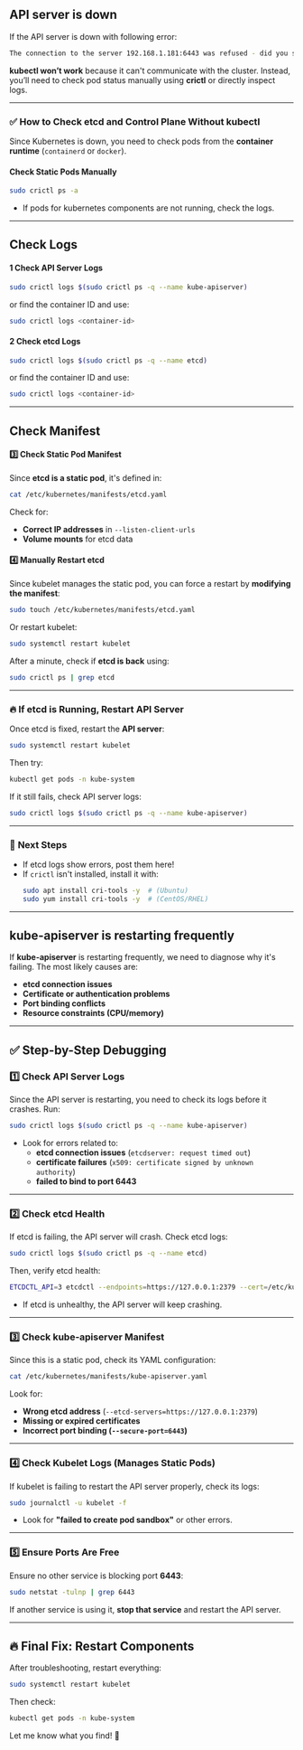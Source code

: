 ## API server is down

If the API server is down with following error:

```bash
The connection to the server 192.168.1.181:6443 was refused - did you specify the right host or port?
```

**kubectl won’t work** because it can't communicate with the cluster. Instead, you’ll need to check pod status manually using **crictl** or directly inspect logs.

---

### ✅ **How to Check etcd and Control Plane Without kubectl**
Since Kubernetes is down, you need to check pods from the **container runtime** (`containerd` or `docker`).

#### **Check Static Pods Manually**
```sh
sudo crictl ps -a
```
- If pods for kubernetes components are not running, check the logs.

---
## Check Logs

#### 1 **Check API Server Logs**
```sh
sudo crictl logs $(sudo crictl ps -q --name kube-apiserver)
```
or find the container ID and use:
```sh
sudo crictl logs <container-id>
```

#### 2 **Check etcd Logs**
```sh
sudo crictl logs $(sudo crictl ps -q --name etcd)
```
or find the container ID and use:
```sh
sudo crictl logs <container-id>
```

---
## Check Manifest

#### 3️⃣ **Check Static Pod Manifest**
Since **etcd is a static pod**, it's defined in:
```sh
cat /etc/kubernetes/manifests/etcd.yaml
```
Check for:
- **Correct IP addresses** in `--listen-client-urls`
- **Volume mounts** for etcd data

#### 4️⃣ **Manually Restart etcd**
Since kubelet manages the static pod, you can force a restart by **modifying the manifest**:
```sh
sudo touch /etc/kubernetes/manifests/etcd.yaml
```
Or restart kubelet:
```sh
sudo systemctl restart kubelet
```
After a minute, check if **etcd is back** using:
```sh
sudo crictl ps | grep etcd
```

---

### 🔥 **If etcd is Running, Restart API Server**
Once etcd is fixed, restart the **API server**:
```sh
sudo systemctl restart kubelet
```
Then try:
```sh
kubectl get pods -n kube-system
```
If it still fails, check API server logs:
```sh
sudo crictl logs $(sudo crictl ps -q --name kube-apiserver)
```

---

### 🚀 **Next Steps**
- If etcd logs show errors, post them here!
- If `crictl` isn't installed, install it with:
  ```sh
  sudo apt install cri-tools -y  # (Ubuntu)
  sudo yum install cri-tools -y  # (CentOS/RHEL)
  ```
  
---

## **kube-apiserver** is restarting frequently

If **kube-apiserver** is restarting frequently, we need to diagnose why it's failing. The most likely causes are:  

- **etcd connection issues**  
- **Certificate or authentication problems**  
- **Port binding conflicts**  
- **Resource constraints (CPU/memory)**  

---

## ✅ **Step-by-Step Debugging**
### **1️⃣ Check API Server Logs**
Since the API server is restarting, you need to check its logs before it crashes. Run:  
```sh
sudo crictl logs $(sudo crictl ps -q --name kube-apiserver)
```
- Look for errors related to:
  - **etcd connection issues** (`etcdserver: request timed out`)
  - **certificate failures** (`x509: certificate signed by unknown authority`)
  - **failed to bind to port 6443**

---

### **2️⃣ Check etcd Health**
If etcd is failing, the API server will crash. Check etcd logs:  
```sh
sudo crictl logs $(sudo crictl ps -q --name etcd)
```
Then, verify etcd health:  
```sh
ETCDCTL_API=3 etcdctl --endpoints=https://127.0.0.1:2379 --cert=/etc/kubernetes/pki/etcd/server.crt --key=/etc/kubernetes/pki/etcd/server.key --cacert=/etc/kubernetes/pki/etcd/ca.crt endpoint health
```
- If etcd is unhealthy, the API server will keep crashing.

---

### **3️⃣ Check kube-apiserver Manifest**
Since this is a static pod, check its YAML configuration:  
```sh
cat /etc/kubernetes/manifests/kube-apiserver.yaml
```
Look for:
- **Wrong etcd address** (`--etcd-servers=https://127.0.0.1:2379`)
- **Missing or expired certificates**
- **Incorrect port binding (`--secure-port=6443`)**

---

### **4️⃣ Check Kubelet Logs (Manages Static Pods)**
If kubelet is failing to restart the API server properly, check its logs:  
```sh
sudo journalctl -u kubelet -f
```
- Look for **"failed to create pod sandbox"** or other errors.

---

### **5️⃣ Ensure Ports Are Free**
Ensure no other service is blocking port **6443**:
```sh
sudo netstat -tulnp | grep 6443
```
If another service is using it, **stop that service** and restart the API server.

---

## 🔥 **Final Fix: Restart Components**
After troubleshooting, restart everything:
```sh
sudo systemctl restart kubelet
```
Then check:
```sh
kubectl get pods -n kube-system
```

Let me know what you find! 🚀
